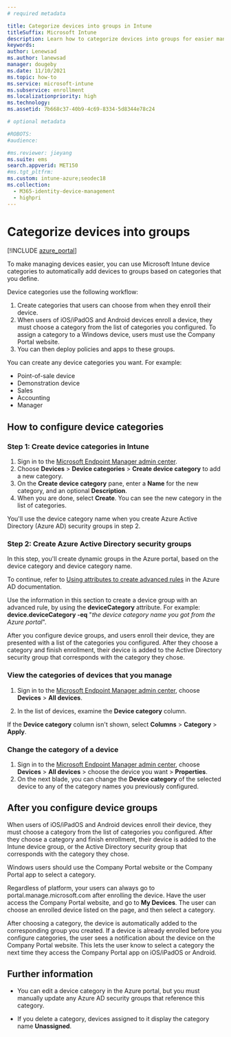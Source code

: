 ```yaml
---
# required metadata

title: Categorize devices into groups in Intune
titleSuffix: Microsoft Intune
description: Learn how to categorize devices into groups for easier management.
keywords:
author: Lenewsad
ms.author: lanewsad
manager: dougeby
ms.date: 11/10/2021
ms.topic: how-to
ms.service: microsoft-intune
ms.subservice: enrollment
ms.localizationpriority: high
ms.technology:
ms.assetid: 7b668c37-40b9-4c69-8334-5d8344e78c24

# optional metadata

#ROBOTS:
#audience:

#ms.reviewer: jieyang
ms.suite: ems
search.appverid: MET150
#ms.tgt_pltfrm:
ms.custom: intune-azure;seodec18
ms.collection:
  - M365-identity-device-management
  - highpri
---
```


# Categorize devices into groups

[!INCLUDE [azure_portal](../includes/azure_portal.md)]

To make managing devices easier, you can use Microsoft Intune device categories to automatically add devices to groups based on categories that you define.

Device categories use the following workflow:
1. Create categories that users can choose from when they enroll their device.
2. When users of iOS/iPadOS and Android devices enroll a device, they must choose a category from the list of categories you configured. To assign a category to a Windows device, users must use the Company Portal website.
3. You can then deploy policies and apps to these groups.

You can create any device categories you want. For example:
- Point-of-sale device
- Demonstration device
- Sales
- Accounting
- Manager

## How to configure device categories

### Step 1: Create device categories in Intune
1. Sign in to the [Microsoft Endpoint Manager admin center](https://go.microsoft.com/fwlink/?linkid=2109431).
2. Choose **Devices** > **Device categories** > **Create device category** to add a new category.
3. On the **Create device category** pane, enter a **Name** for the new category, and an optional **Description**.
4. When you are done, select **Create**. You can see the new category in the list of categories.

You'll use the device category name when you create Azure Active Directory (Azure AD) security groups in step 2.

### Step 2: Create Azure Active Directory security groups
In this step, you'll create dynamic groups in the Azure portal, based on the device category and device category name.

To continue, refer to [Using attributes to create advanced rules](/azure/active-directory/users-groups-roles/groups-dynamic-membership#using-attributes-to-create-rules-for-device-objects) in the Azure AD documentation.

Use the information in this section to create a device group with an advanced rule, by using the **deviceCategory** attribute. For example: **device.deviceCategory -eq** "*the device category name you got from the Azure portal*".

After you configure device groups, and users enroll their device, they are presented with a list of the categories you configured. After they choose a category and finish enrollment, their device is added to the Active Directory security group that corresponds with the category they chose.

### View the categories of devices that you manage

1. Sign in to the [Microsoft Endpoint Manager admin center](https://go.microsoft.com/fwlink/?linkid=2109431), choose **Devices** > **All devices**.

2. In the list of devices, examine the **Device category** column.

If the **Device category** column isn't shown, select **Columns** > **Category** > **Apply**.

### Change the category of a device

1. Sign in to the [Microsoft Endpoint Manager admin center](https://go.microsoft.com/fwlink/?linkid=2109431), choose **Devices** > **All devices** > choose the device you want > **Properties**.
2. On the next blade, you can change the **Device category** of the selected device to any of the category names you previously configured.

## After you configure device groups

When users of iOS/iPadOS and Android devices enroll their device, they must choose a category from the list of categories you configured. After they choose a category and finish enrollment, their device is added to the Intune device group, or the Active Directory security group that corresponds with the category they chose.

Windows users should use the Company Portal website or the Company Portal app to select a category.

Regardless of platform, your users can always go to portal.manage.microsoft.com after enrolling the device. Have the user access the Company Portal website, and go to **My Devices**. The user can choose an enrolled device listed on the page, and then select a category.

After choosing a category, the device is automatically added to the corresponding group you created. If a device is already enrolled before you configure categories, the user sees a notification about the device on the Company Portal website. This lets the user know to select a category the next time they access the Company Portal app on iOS/iPadOS or Android.

## Further information
- You can edit a device category in the Azure portal, but you must manually update any Azure AD security groups that reference this category.

- If you delete a category, devices assigned to it display the category name **Unassigned**.
